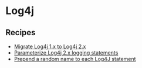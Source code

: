 # Log4j

## Recipes

* [Migrate Log4j 1.x to Log4j 2.x](log4j1tolog4j2.md)
* [Parameterize Log4j 2.x logging statements](parameterizedlogging.md)
* [Prepend a random name to each Log4J statement](prependrandomname.md)


